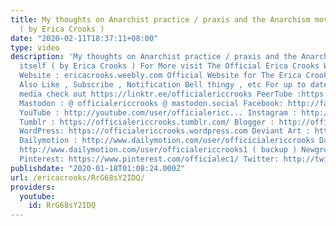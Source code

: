 ```yaml
---
title: My thoughts on Anarchist practice / praxis and the Anarchism movement itself
  ( by Erica Crooks )
date: "2020-02-11T18:37:11+08:00"
type: video
description: 'My thoughts on Anarchist practice / praxis and the Anarchism movement
  itself ( by Erica Crooks ) For More visit The Official Erica Crooks Websites : Personal
  Website : ericacrooks.weebly.com Official Website for The Erica Crooks Show : officialericcrooks.weebly.com
  Also Like , Subscribe , Notification Bell thingy , etc For up to date current social
  media check out https://linktr.ee/officialericcrooks PeerTube :https://peertube.dk/accounts/officialericcrooks/videos
  Mastodon : @ officialericcrooks @ mastodon.social Facebook: http://facebook.com/officialericcrooks
  YouTube : http://youtube.com/user/officialericc... Instagram : http://Instagram.com/officialericcrooks/
  Tumblr : https://officialericcrooks.tumblr.com/ Blogger : http://officialericcrooks.blogspot.com/
  WordPress: https://officialericcrooks.wordpress.com Deviant Art : https://www.deviantart.com/officialericcrooks
  Dailymotion : http://www.dailymotion.com/user/officicialericcrooks Dailymotion :
  http://www.dailymotion.com/user/officialericcrooks1 ( backup ) Newgrounds: http://officialericcrooks.newgrounds.com
  Pinterest: https://www.pinterest.com/officialec1/ Twitter: http://twitter.com/crooks_erica'
publishdate: "2020-01-18T01:08:24.000Z"
url: /ericacrooks/RrG68sY2IDQ/
providers:
  youtube:
    id: RrG68sY2IDQ
---
```


